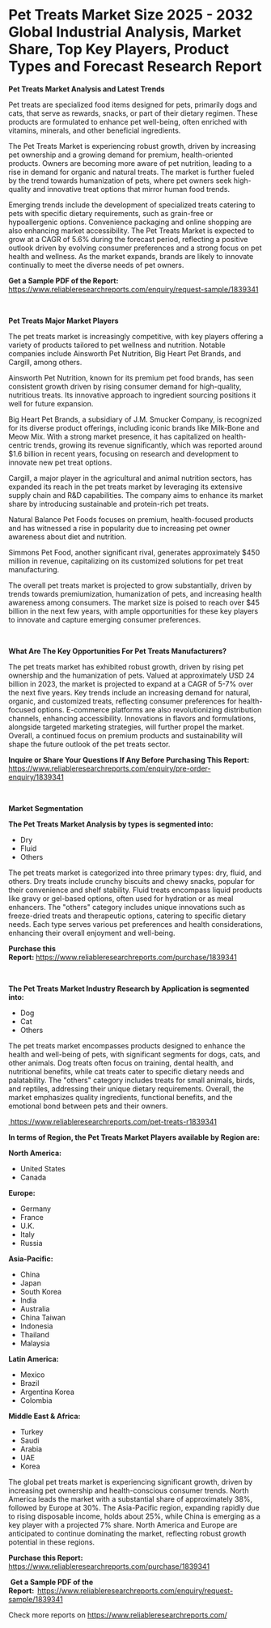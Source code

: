 <p><h1>Pet Treats Market Size 2025 - 2032 Global Industrial Analysis, Market Share, Top Key Players, Product Types and Forecast Research Report</h1></p><p><strong>Pet Treats Market Analysis and Latest Trends</strong></p>
<p><p>Pet treats are specialized food items designed for pets, primarily dogs and cats, that serve as rewards, snacks, or part of their dietary regimen. These products are formulated to enhance pet well-being, often enriched with vitamins, minerals, and other beneficial ingredients. </p><p>The Pet Treats Market is experiencing robust growth, driven by increasing pet ownership and a growing demand for premium, health-oriented products. Owners are becoming more aware of pet nutrition, leading to a rise in demand for organic and natural treats. The market is further fueled by the trend towards humanization of pets, where pet owners seek high-quality and innovative treat options that mirror human food trends.</p><p>Emerging trends include the development of specialized treats catering to pets with specific dietary requirements, such as grain-free or hypoallergenic options. Convenience packaging and online shopping are also enhancing market accessibility. The Pet Treats Market is expected to grow at a CAGR of 5.6% during the forecast period, reflecting a positive outlook driven by evolving consumer preferences and a strong focus on pet health and wellness. As the market expands, brands are likely to innovate continually to meet the diverse needs of pet owners.</p></p>
<p><strong>Get a Sample PDF of the Report:&nbsp;</strong> <a href="https://www.reliableresearchreports.com/enquiry/request-sample/1839341?utm_campaign=3009&utm_medium=2&utm_source=Github&utm_content=ia&utm_term=04042025&utm_id=pet-treats">https://www.reliableresearchreports.com/enquiry/request-sample/1839341</a></p>
<p>&nbsp;</p>
<p><strong>Pet Treats Major Market Players</strong></p>
<p><p>The pet treats market is increasingly competitive, with key players offering a variety of products tailored to pet wellness and nutrition. Notable companies include Ainsworth Pet Nutrition, Big Heart Pet Brands, and Cargill, among others.</p><p>Ainsworth Pet Nutrition, known for its premium pet food brands, has seen consistent growth driven by rising consumer demand for high-quality, nutritious treats. Its innovative approach to ingredient sourcing positions it well for future expansion. </p><p>Big Heart Pet Brands, a subsidiary of J.M. Smucker Company, is recognized for its diverse product offerings, including iconic brands like Milk-Bone and Meow Mix. With a strong market presence, it has capitalized on health-centric trends, growing its revenue significantly, which was reported around $1.6 billion in recent years, focusing on research and development to innovate new pet treat options.</p><p>Cargill, a major player in the agricultural and animal nutrition sectors, has expanded its reach in the pet treats market by leveraging its extensive supply chain and R&D capabilities. The company aims to enhance its market share by introducing sustainable and protein-rich pet treats.</p><p>Natural Balance Pet Foods focuses on premium, health-focused products and has witnessed a rise in popularity due to increasing pet owner awareness about diet and nutrition. </p><p>Simmons Pet Food, another significant rival, generates approximately $450 million in revenue, capitalizing on its customized solutions for pet treat manufacturing.</p><p>The overall pet treats market is projected to grow substantially, driven by trends towards premiumization, humanization of pets, and increasing health awareness among consumers. The market size is poised to reach over $45 billion in the next few years, with ample opportunities for these key players to innovate and capture emerging consumer preferences.</p></p>
<p>&nbsp;</p>
<p><strong>What Are The Key Opportunities For Pet Treats Manufacturers?</strong></p>
<p><p>The pet treats market has exhibited robust growth, driven by rising pet ownership and the humanization of pets. Valued at approximately USD 24 billion in 2023, the market is projected to expand at a CAGR of 5-7% over the next five years. Key trends include an increasing demand for natural, organic, and customized treats, reflecting consumer preferences for health-focused options. E-commerce platforms are also revolutionizing distribution channels, enhancing accessibility. Innovations in flavors and formulations, alongside targeted marketing strategies, will further propel the market. Overall, a continued focus on premium products and sustainability will shape the future outlook of the pet treats sector.</p></p>
<p><strong>Inquire or Share Your Questions If Any Before Purchasing This Report:</strong> <a href="https://www.reliableresearchreports.com/enquiry/pre-order-enquiry/1839341?utm_campaign=3009&utm_medium=2&utm_source=Github&utm_content=ia&utm_term=04042025&utm_id=pet-treats">https://www.reliableresearchreports.com/enquiry/pre-order-enquiry/1839341</a></p>
<p>&nbsp;</p>
<p><strong>Market Segmentation</strong></p>
<p><strong>The Pet Treats Market Analysis by types is segmented into:</strong></p>
<p><ul><li>Dry</li><li>Fluid</li><li>Others</li></ul></p>
<p><p>The pet treats market is categorized into three primary types: dry, fluid, and others. Dry treats include crunchy biscuits and chewy snacks, popular for their convenience and shelf stability. Fluid treats encompass liquid products like gravy or gel-based options, often used for hydration or as meal enhancers. The "others" category includes unique innovations such as freeze-dried treats and therapeutic options, catering to specific dietary needs. Each type serves various pet preferences and health considerations, enhancing their overall enjoyment and well-being.</p></p>
<p><strong>Purchase this Report:&nbsp;</strong><a href="https://www.reliableresearchreports.com/purchase/1839341?utm_campaign=3009&utm_medium=2&utm_source=Github&utm_content=ia&utm_term=04042025&utm_id=pet-treats">https://www.reliableresearchreports.com/purchase/1839341</a></p>
<p>&nbsp;</p>
<p><strong>The Pet Treats Market Industry Research by Application is segmented into:</strong></p>
<p><ul><li>Dog</li><li>Cat</li><li>Others</li></ul></p>
<p><p>The pet treats market encompasses products designed to enhance the health and well-being of pets, with significant segments for dogs, cats, and other animals. Dog treats often focus on training, dental health, and nutritional benefits, while cat treats cater to specific dietary needs and palatability. The "others" category includes treats for small animals, birds, and reptiles, addressing their unique dietary requirements. Overall, the market emphasizes quality ingredients, functional benefits, and the emotional bond between pets and their owners.</p></p>
<p><a href="https://www.reliableresearchreports.com/pet-treats-r1839341?utm_campaign=3009&utm_medium=2&utm_source=Github&utm_content=ia&utm_term=04042025&utm_id=pet-treats">&nbsp;https://www.reliableresearchreports.com/pet-treats-r1839341</a></p>
<p><strong>In terms of Region, the Pet Treats Market Players available by Region are:</strong></p>
<p>
    <p> <strong> North America: </strong>
        <ul>
            <li>United States</li>
            <li>Canada</li>
        </ul>
        </p> 
    <p> <strong> Europe: </strong>
        <ul>
            <li>Germany</li>
            <li>France</li>
            <li>U.K.</li>
            <li>Italy</li>
            <li>Russia</li>
        </ul>
        </p> 
    <p> <strong> Asia-Pacific: </strong>
        <ul>
            <li>China</li>
            <li>Japan</li>
            <li>South Korea</li>
            <li>India</li>
            <li>Australia</li>
            <li>China Taiwan</li>
            <li>Indonesia</li>
            <li>Thailand</li>
            <li>Malaysia</li>
        </ul>
        </p> 
    <p> <strong> Latin America: </strong>
        <ul>
            <li>Mexico</li>
            <li>Brazil</li>
            <li>Argentina Korea</li>
            <li>Colombia</li>
        </ul>
        </p> 
    <p> <strong> Middle East & Africa: </strong>
        <ul>
            <li>Turkey</li>
            <li>Saudi</li>
            <li>Arabia</li>
            <li>UAE</li>
            <li>Korea</li>
        </ul>
    </p>
    </p>
<p><p>The global pet treats market is experiencing significant growth, driven by increasing pet ownership and health-conscious consumer trends. North America leads the market with a substantial share of approximately 38%, followed by Europe at 30%. The Asia-Pacific region, expanding rapidly due to rising disposable income, holds about 25%, while China is emerging as a key player with a projected 7% share. North America and Europe are anticipated to continue dominating the market, reflecting robust growth potential in these regions.</p></p>
<p><strong>Purchase this Report: </strong><a href="https://www.reliableresearchreports.com/purchase/1839341?utm_campaign=3009&utm_medium=2&utm_source=Github&utm_content=ia&utm_term=04042025&utm_id=pet-treats">https://www.reliableresearchreports.com/purchase/1839341</a></p>
<p>&nbsp;<strong>Get a Sample PDF of the Report:&nbsp;&nbsp;</strong><a href="https://www.reliableresearchreports.com/enquiry/request-sample/1839341?utm_campaign=3009&utm_medium=2&utm_source=Github&utm_content=ia&utm_term=04042025&utm_id=pet-treats">https://www.reliableresearchreports.com/enquiry/request-sample/1839341</a></p>
<p><strong></strong></p>
<p>Check more reports on <a href="https://www.reliableresearchreports.com/?utm_campaign=3009&utm_medium=2&utm_source=Github&utm_content=ia&utm_term=04042025&utm_id=pet-treats">https://www.reliableresearchreports.com/</a></p>